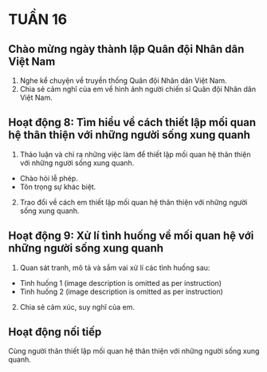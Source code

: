 # TUẦN 16

## Chào mừng ngày thành lập Quân đội Nhân dân Việt Nam
1. Nghe kể chuyện về truyền thống Quân đội Nhân dân Việt Nam.
2. Chia sẻ cảm nghĩ của em về hình ảnh người chiến sĩ Quân đội Nhân dân Việt Nam.

## Hoạt động 8: Tìm hiểu về cách thiết lập mối quan hệ thân thiện với những người sống xung quanh
1. Thảo luận và chỉ ra những việc làm để thiết lập mối quan hệ thân thiện với những người sống xung quanh.
* Chào hỏi lễ phép.
* Tôn trọng sự khác biệt.

2. Trao đổi về cách em thiết lập mối quan hệ thân thiện với những người sống xung quanh.

## Hoạt động 9: Xử lí tình huống về mối quan hệ với những người sống xung quanh
1. Quan sát tranh, mô tả và sắm vai xử lí các tình huống sau:
* Tình huống 1 (image description is omitted as per instruction)
* Tình huống 2 (image description is omitted as per instruction)

2. Chia sẻ cảm xúc, suy nghĩ của em.

## Hoạt động nối tiếp
Cùng người thân thiết lập mối quan hệ thân thiện với những người sống xung quanh.
